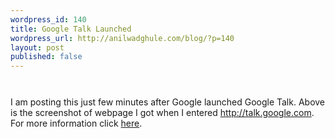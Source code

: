 ```yaml
---
wordpress_id: 140
title: Google Talk Launched
wordpress_url: http://anilwadghule.com/blog/?p=140
layout: post
published: false
---
```

<a onblur="try {parent.deselectBloggerImageGracefully();} catch(e) {}" href="http://photos1.blogger.com/blogger/4837/701/1600/googletalk.jpg"><img style="margin: 0px auto 10px; display: block; text-align: center; cursor: pointer;" src="http://photos1.blogger.com/blogger/4837/701/320/googletalk.jpg" alt="" border="0" /></a><br />I am posting this just few minutes after Google launched Google Talk. Above is the screenshot of webpage I got when I entered <a href="http://talk.google.com/">http://talk.google.com</a>. For more information click <a href="http://www.google.com/talk/about.html">here</a>.
